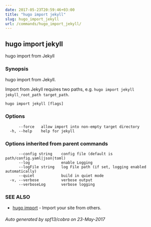 ```yaml
---
date: 2017-05-23T20:59:46+03:00
title: "hugo import jekyll"
slug: hugo_import_jekyll
url: /commands/hugo_import_jekyll/
---
```

## hugo import jekyll

hugo import from Jekyll

### Synopsis


hugo import from Jekyll.

Import from Jekyll requires two paths, e.g. `hugo import jekyll jekyll_root_path target_path`.

```
hugo import jekyll [flags]
```

### Options

```
      --force   allow import into non-empty target directory
  -h, --help    help for jekyll
```

### Options inherited from parent commands

```
      --config string    config file (default is path/config.yaml|json|toml)
      --log              enable Logging
      --logFile string   log File path (if set, logging enabled automatically)
      --quiet            build in quiet mode
  -v, --verbose          verbose output
      --verboseLog       verbose logging
```

### SEE ALSO
* [hugo import](/commands/hugo_import/)	 - Import your site from others.

###### Auto generated by spf13/cobra on 23-May-2017
